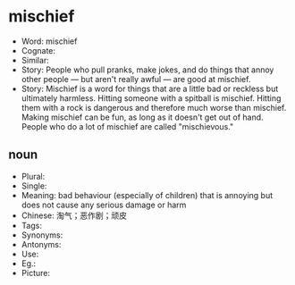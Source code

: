 # mischief

- Word: mischief
- Cognate: 
- Similar: 
- Story: People who pull pranks, make jokes, and do things that annoy other people — but aren't really awful — are good at mischief.
- Story: Mischief is a word for things that are a little bad or reckless but ultimately harmless. Hitting someone with a spitball is mischief. Hitting them with a rock is dangerous and therefore much worse than mischief. Making mischief can be fun, as long as it doesn't get out of hand. People who do a lot of mischief are called "mischievous."

## noun

- Plural: 
- Single: 
- Meaning: bad behaviour (especially of children) that is annoying but does not cause any serious damage or harm
- Chinese: 淘气；恶作剧；顽皮
- Tags: 
- Synonyms: 
- Antonyms: 
- Use: 
- Eg.: 
- Picture: 

